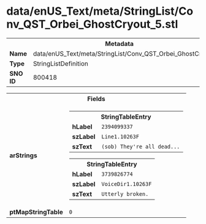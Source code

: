 <h1>data/enUS_Text/meta/StringList/Conv_QST_Orbei_GhostCryout_5.stl</h1><table><tr><th colspan="100%">Metadata</th></tr><tr><td><b>Name</b></td><td>data/enUS_Text/meta/StringList/Conv_QST_Orbei_GhostCryout_5.stl</td></tr><tr><td><b>Type</b></td><td>StringListDefinition</td></tr><tr><td><b>SNO ID</b></td><td>800418</td></tr></table>

<table><tr><th colspan="100%">Fields</th></tr><tr><td><b>arStrings</b></td><td><table><tr><th colspan="100%">StringTableEntry</th></tr><tr><td><b>hLabel</b></td><td><code>2394099337</code></td></tr><tr><td><b>szLabel</b></td><td><code>Line1.10263F</code></td></tr><tr><td><b>szText</b></td><td><code>(sob) They're all dead...</code></td></tr></table>


<table><tr><th colspan="100%">StringTableEntry</th></tr><tr><td><b>hLabel</b></td><td><code>3739826774</code></td></tr><tr><td><b>szLabel</b></td><td><code>VoiceDir1.10263F</code></td></tr><tr><td><b>szText</b></td><td><code>Utterly broken.</code></td></tr></table>


</td></tr><tr><td><b>ptMapStringTable</b></td><td><code>0</code></td></tr></table>


